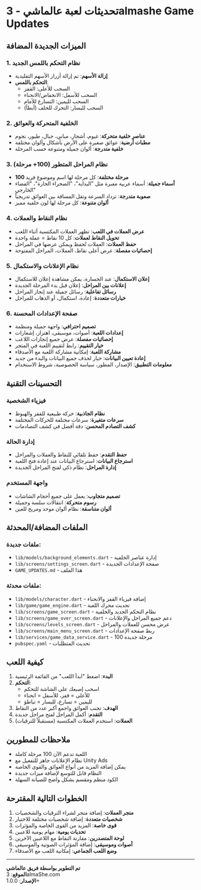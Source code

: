 # تحديثات لعبة عالماشي - 3almashe Game Updates

## الميزات الجديدة المضافة

### 1. نظام التحكم باللمس الجديد
- **إزالة الأسهم**: تم إزالة أزرار الأسهم التقليدية
- **التحكم باللمس**: 
  - السحب للأعلى: القفز
  - السحب للأسفل: الانخفاض/الانحناء
  - السحب لليمين: التسارع للأمام
  - السحب لليسار: التحرك للخلف (أبطأ)

### 2. الخلفية المتحركة والعوائق
- **عناصر خلفية متحركة**: غيوم، أشجار، مباني، جبال، طيور، نجوم
- **مطبات أرضية**: عوائق صغيرة على الأرض بأشكال وألوان مختلفة
- **خلفية متدرجة**: ألوان جميلة ومتنوعة حسب المرحلة

### 3. نظام المراحل المتطور (100+ مرحلة)
- **100 مرحلة مختلفة**: كل مرحلة لها اسم وموضوع فريد
- **أسماء جميلة**: أسماء عربية معبرة مثل "البداية"، "الصحراء الحارة"، "الفضاء الخارجي"
- **صعوبة متدرجة**: تزداد السرعة وتقل المسافة بين العوائق تدريجياً
- **ألوان متنوعة**: كل مرحلة لها لون خلفية مميز

### 4. نظام النقاط والعملات
- **عرض العملات في اللعب**: تظهر العملات المكتسبة أثناء اللعب
- **تحويل النقاط لعملات**: كل 10 نقاط = عملة واحدة
- **حفظ العملات**: العملات تُحفظ ويمكن عرضها في المراحل
- **إحصائيات مفصلة**: عرض أعلى نقاط، العملات، المراحل المفتوحة

### 5. نظام الإعلانات والاستكمال
- **إعلان الاستكمال**: عند الخسارة، يمكن مشاهدة إعلان للاستكمال
- **إعلانات بين المراحل**: إعلان قبل بدء المرحلة الجديدة
- **رسائل تفاعلية**: رسائل جميلة عند إنجاز المراحل
- **خيارات متعددة**: إعادة، استكمال، أو الذهاب للمراحل

### 6. صفحة الإعدادات المحسنة
- **تصميم احترافي**: واجهة جميلة ومنظمة
- **إعدادات اللعبة**: أصوات، موسيقى، اهتزاز، إشعارات
- **إحصائيات مفصلة**: عرض جميع إنجازات اللاعب
- **خيار التقييم**: رابط لتقييم اللعبة في المتجر
- **مشاركة اللعبة**: إمكانية مشاركة اللعبة مع الأصدقاء
- **إعادة تعيين البيانات**: خيار لحذف جميع البيانات والبدء من جديد
- **معلومات التطبيق**: الإصدار، المطور، سياسة الخصوصية، شروط الاستخدام

## التحسينات التقنية

### فيزياء الشخصية
- **نظام الجاذبية**: حركة طبيعية للقفز والهبوط
- **سرعات متغيرة**: سرعات مختلفة للحركات المختلفة
- **كشف التصادم المحسن**: دقة أفضل في كشف التصادمات

### إدارة الحالة
- **حفظ التقدم**: حفظ تلقائي للنقاط والعملات والمراحل
- **استرجاع البيانات**: استرجاع البيانات عند إعادة فتح اللعبة
- **إدارة المراحل**: نظام ذكي لفتح المراحل الجديدة

### واجهة المستخدم
- **تصميم متجاوب**: يعمل على جميع أحجام الشاشات
- **رسوم متحركة**: انتقالات سلسة وجميلة
- **ألوان متناسقة**: نظام ألوان موحد ومريح للعين

## الملفات المضافة/المحدثة

### ملفات جديدة:
- `lib/models/background_elements.dart` - إدارة عناصر الخلفية
- `lib/screens/settings_screen.dart` - صفحة الإعدادات الجديدة
- `GAME_UPDATES.md` - هذا الملف

### ملفات محدثة:
- `lib/models/character.dart` - إضافة فيزياء القفز والانحناء
- `lib/game/game_engine.dart` - تحديث محرك اللعبة
- `lib/screens/game_screen.dart` - نظام التحكم الجديد والخلفية
- `lib/screens/game_over_screen.dart` - دعم جميع المراحل والإعلانات
- `lib/screens/levels_screen.dart` - عرض محسن للعملات والمراحل
- `lib/screens/main_menu_screen.dart` - ربط صفحة الإعدادات
- `lib/services/game_data_service.dart` - 100 مرحلة جديدة
- `pubspec.yaml` - تحديث المتطلبات

## كيفية اللعب

1. **البدء**: اضغط "ابدأ اللعب" من القائمة الرئيسية
2. **التحكم**: 
   - اسحب إصبعك على الشاشة للتحكم
   - للأعلى = قفز، للأسفل = انحناء
   - لليمين = تسارع، لليسار = تباطؤ
3. **الهدف**: تجنب العوائق واجمع أكبر عدد من النقاط
4. **التقدم**: أكمل المراحل لفتح مراحل جديدة
5. **العملات**: استخدم العملات المكتسبة (مستقبلاً للترقيات)

## ملاحظات للمطورين

- اللعبة تدعم الآن 100 مرحلة كاملة
- نظام الإعلانات جاهز للتفعيل مع Unity Ads
- يمكن إضافة المزيد من أنواع العوائق والقوى الخاصة
- النظام قابل للتوسع لإضافة ميزات جديدة
- الكود منظم ومقسم بشكل واضح للصيانة السهلة

## الخطوات التالية المقترحة

1. **متجر العملات**: إضافة متجر لشراء الترقيات والشخصيات
2. **شخصيات متعددة**: إضافة شخصيات مختلفة للاختيار
3. **قوى خاصة**: المزيد من القوى الخاصة والمؤثرات
4. **تحديات يومية**: مهام يومية للاعبين
5. **لوحة المتصدرين**: مقارنة النقاط مع اللاعبين الآخرين
6. **أصوات وموسيقى**: إضافة المؤثرات الصوتية والموسيقى
7. **وضع اللعب الجماعي**: إمكانية اللعب مع الأصدقاء

---

**تم التطوير بواسطة فريق عالماشي**  
**الموقع**: 3almaShe.com  
**الإصدار**: 1.0.0+

